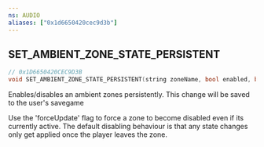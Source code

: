 ```yaml
---
ns: AUDIO
aliases: ["0x1d6650420cec9d3b"]
---
```

## SET_AMBIENT_ZONE_STATE_PERSISTENT

```c
// 0x1D6650420CEC9D3B
void SET_AMBIENT_ZONE_STATE_PERSISTENT(string zoneName, bool enabled, bool forceUpdate);
```

Enables/disables an ambient zones persistently. This change will be saved to the user's savegame

Use the 'forceUpdate' flag to force a zone to become disabled even if its currently active. The default disabling behaviour is that any state changes only get applied once the player leaves the zone.

